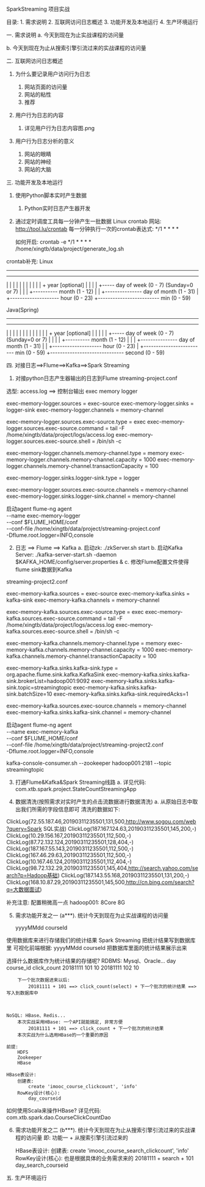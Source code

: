 SparkStreaming 项目实战

目录:
    1. 需求说明
    2. 互联网访问日志概述
    3. 功能开发及本地运行
    4. 生产环境运行




一. 需求说明
   a. 今天到现在为止实战课程的访问量

   b. 今天到现在为止从搜索引擎引流过来的实战课程的访问量




二. 互联网访问日志概述
1) 为什么要记录用户访问行为日志
    1. 网站页面的访问量
    2. 网站的粘性
    3. 推荐

2) 用户行为日志的内容
    1. 详见用户行为日志内容图.png

3) 用户行为日志分析的意义
    1. 网站的眼睛
    2. 网站的神经
    3. 网站的大脑




三. 功能开发及本地运行
1) 使用Python脚本实时产生数据
    1. Python实时日志产生器开发

2) 通过定时调度工具每一分钟产生一批数据
    Linux crontab
    网站: http://tool.lu/crontab
    每一分钟执行一次的crontab表达式: */1 * * * * 

    如何开启: 
    crontab -e
        */1 * * * *  /home/xingtb/data/project/generate_log.sh

crontab补充:
Linux
*    *    *    *    *    *
-    -    -    -    -    -
|    |    |    |    |    |
|    |    |    |    |    + year [optional]
|    |    |    |    +----- day of week (0 - 7) (Sunday=0 or 7)
|    |    |    +---------- month (1 - 12)
|    |    +--------------- day of month (1 - 31)
|    +-------------------- hour (0 - 23)
+------------------------- min (0 - 59)

Java(Spring)
*    *    *    *    *    *    *
-    -    -    -    -    -    -
|    |    |    |    |    |    |
|    |    |    |    |    |    + year [optional]
|    |    |    |    |    +----- day of week (0 - 7) (Sunday=0 or 7)
|    |    |    |    +---------- month (1 - 12)
|    |    |    +--------------- day of month (1 - 31)
|    |    +-------------------- hour (0 - 23)
|    +------------------------- min (0 - 59)
+------------------------------ second (0 - 59)




四. 对接日志==>Flume==>Kafka==>Spark Streaming
1) 对接python日志产生器输出的日志到Flume
streaming-project.conf

选型: access.log  ==>  控制台输出
      exec
      memory
      logger


exec-memory-logger.sources = exec-source
exec-memory-logger.sinks = logger-sink
exec-memory-logger.channels = memory-channel

exec-memory-logger.sources.exec-source.type = exec
exec-memory-logger.sources.exec-source.command = tail -F /home/xingtb/data/project/logs/access.log
exec-memory-logger.sources.exec-source.shell = /bin/sh -c

exec-memory-logger.channels.memory-channel.type = memory
exec-memory-logger.channels.memory-channel.capacity = 1000
exec-memory-logger.channels.memory-channel.transactionCapacity = 100

exec-memory-logger.sinks.logger-sink.type = logger

exec-memory-logger.sources.exec-source.channels = memory-channel
exec-memory-logger.sinks.logger-sink.channel = memory-channel


启动agent
flume-ng agent \
--name exec-memory-logger \
--conf $FLUME_HOME/conf \
--conf-file /home/xingtb/data/project/streaming-project.conf \
-Dflume.root.logger=INFO,console



2) 日志 ==> Flume ==> Kafka
    a. 启动zk: ./zkServer.sh start
    b. 启动Kafka Server: ./kafka-server-start.sh -daemon $KAFKA_HOME/config/server.properties &
    c. 修改Flume配置文件使得flume sink数据到Kafka


streaming-project2.conf

exec-memory-kafka.sources = exec-source
exec-memory-kafka.sinks = kafka-sink
exec-memory-kafka.channels = memory-channel

exec-memory-kafka.sources.exec-source.type = exec
exec-memory-kafka.sources.exec-source.command = tail -F /home/xingtb/data/project/logs/access.log
exec-memory-kafka.sources.exec-source.shell = /bin/sh -c

exec-memory-kafka.channels.memory-channel.type = memory
exec-memory-kafka.channels.memory-channel.capacity = 1000
exec-memory-kafka.channels.memory-channel.transactionCapacity = 100

exec-memory-kafka.sinks.kafka-sink.type = org.apache.flume.sink.kafka.KafkaSink
exec-memory-kafka.sinks.kafka-sink.brokerList=hadoop001:9092
exec-memory-kafka.sinks.kafka-sink.topic=streamingtopic
exec-memory-kafka.sinks.kafka-sink.batchSize=10
exec-memory-kafka.sinks.kafka-sink.requiredAcks=1

exec-memory-kafka.sources.exec-source.channels = memory-channel
exec-memory-kafka.sinks.kafka-sink.channel = memory-channel


启动agent
flume-ng agent \
--name exec-memory-kafka \
--conf $FLUME_HOME/conf \
--conf-file /home/xingtb/data/project/streaming-project2.conf \
-Dflume.root.logger=INFO,console


kafka-console-consumer.sh --zookeeper hadoop001:2181 --topic streamingtopic


3) 打通Flume&Kafka&Spark Streaming线路
    a. 详见代码: com.xtb.spark.project.StateCountStreamingApp



4) 数据清洗(按照需求对实时产生的点击流数据进行数据清洗)
    a. 从原始日志中取出我们所需的字段信息即可
    清洗的数据如下:

ClickLog(72.55.187.46,20190311235501,131,500,http://www.sogou.com/web?query=Spark SQL实战)
ClickLog(187.167.124.63,20190311235501,145,200,-)
ClickLog(10.29.156.167,20190311235501,112,500,-)
ClickLog(87.72.132.124,20190311235501,128,404,-)
ClickLog(187.167.55.143,20190311235501,112,500,-)
ClickLog(167.46.29.63,20190311235501,112,500,-)
ClickLog(10.167.46.124,20190311235501,112,404,-)
ClickLog(98.72.132.29,20190311235501,145,404,http://search.yahoo.com/search?p=Hadoop基础)
ClickLog(187.143.55.168,20190311235501,131,200,-)
ClickLog(168.10.87.29,20190311235501,145,500,http://cn.bing.com/search?q=大数据面试)
    
补充注意: 配置稍微高一点
    hadoop001: 8Core  8G



5) 需求功能开发之一
    (a***). 统计今天到现在为止实战课程的访问量

    yyyyMMdd     courseId

使用数据库来进行存储我们的统计结果
    Spark Streaming 把统计结果写到数据库里
    可视化前端根据: yyyyMMdd    courseId 把数据库里面的统计结果展示出来


选择什么数据库作为统计结果的存储呢?
    RDBMS: Mysql、Oracle...
        day       course_id     click_count
        20181111     101             10
        20181111     102             10

        下一个批次数据进来以后: 
            20181111 + 101 ==> click_count(select) + 下一个批次的统计结果 ==> 写入到数据库中 



    NoSQL: HBase、Redis...
        本次实战采用HBase: 一个API就能搞定, 非常方便
            20181111 + 101 ==> click_count + 下一个批次的统计结果
        本次实战为什么选用HBase的一个重要的原因

    前提: 
        HDFS
        Zookeeper
        HBase

    HBase表设计: 
        创建表: 
            create 'imooc_course_clickcount', 'info'
        RowKey设计(核心): 
            day_courseid


如何使用Scala来操作HBase?
详见代码: com.xtb.spark.dao.CourseClickCountDao


 
6) 需求功能开发之二
    (b***). 统计今天到现在为止从搜索引擎引流过来的实战课程的访问量
    即: 功能一 + 从搜索引擎引流过来的

    HBase表设计: 
        创建表: 
            create 'imooc_course_search_clickcount', 'info'
        RowKey设计(核心): 也是根据具体的业务需求来的
            20181111 + search + 101
            day_search_courseid




五. 生产环境运行



